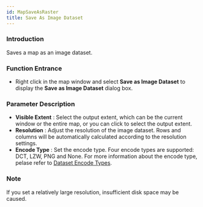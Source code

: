 ```yaml
---
id: MapSaveAsRaster
title: Save As Image Dataset
---
```

### Introduction

Saves a map as an image dataset.

### Function Entrance

* Right click in the map window and select **Save as Image Dataset** to display the **Save as Image Dataset** dialog box.

### Parameter Description

* **Visible Extent** : Select the output extent, which can be the current window or the entire map, or you can click to select the output extent.
* **Resolution** : Adjust the resolution of the image dataset. Rows and columns will be automatically calculated according to the resolution settings.
* **Encode Type** : Set the encode type. Four encode types are supported: DCT, LZW, PNG and None. For more information about the encode type, pelase refer to [Dataset Encode Types](../../DataProcessing/DataManagement/EncodeType).

### Note

If you set a relatively large resolution, insufficient disk space may be caused.

